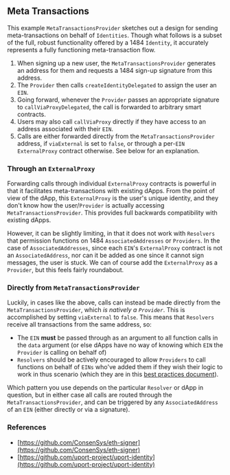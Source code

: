 ## Meta Transactions

This example `MetaTransactionsProvider` sketches out a design for sending meta-transactions on behalf of `Identities`. Though what follows is a subset of the full, robust functionality offered by a 1484 `Identity`, it accurately represents a fully functioning meta-transaction flow.

1. When signing up a new user, the `MetaTransactionsProvider` generates an address for them and requests a 1484 sign-up signature from this address.
2. The `Provider` then calls `createIdentityDelegated` to assign the user an `EIN`.
3. Going forward, whenever the `Provider` passes an appropriate signature to `callViaProxyDelegated`, the call is forwarded to arbitrary smart contracts.
4. Users may also call `callViaProxy` directly if they have access to an address associated with their `EIN`.
5. Calls are either forwarded directly from the `MetaTransactionsProvider` address, if `viaExternal` is set to `false`, or through a per-`EIN` `ExternalProxy` contract otherwise. See below for an explanation.

### Through an `ExternalProxy`
Forwarding calls through individual `ExternalProxy` contracts is powerful in that it facilitates meta-transactions with existing dApps. From the point of view of the dApp, this `ExternalProxy` is the user's unique identity, and they don't know how the user/`Provider` is actually accessing `MetaTransactionsProvider`. This provides full backwards compatibility with existing dApps.

However, it can be slightly limiting, in that it does not work with `Resolvers` that permission functions on 1484 `AssociatedAddresses` or `Providers`. In the case of `AssociatedAddresses`, since each `EIN`'s `ExternalProxy` contract is not an `AssociatedAddress`, nor can it be added as one since it cannot sign messages, the user is stuck. We can of course add the `ExternalProxy` as a `Provider`, but this feels fairly roundabout.

### Directly from `MetaTransactionsProvider`
Luckily, in cases like the above, calls can instead be made directly from the `MetaTransactionsProvider`, which *is natively a `Provider`*. This is accomplished by setting `viaExternal` to `false`. This means that `Resolvers` receive all transactions from the same address, so:
- The `EIN` **must** be passed through as an argument to all function calls in the `data` argument (or else dApps have no way of knowing which `EIN` the `Provider` is calling on behalf of)
- `Resolvers` should be actively encouraged to allow `Providers` to call functions on behalf of `EINs` who've added them if they wish their logic to work in thus scenario (which they are in this [best practices document](../../../../best-practices/BuildingResolvers.md)).

Which pattern you use depends on the particular `Resolver` or dApp in question, but in either case all calls are routed through the `MetaTransactionsProvider`, and can be triggered by any `AssociatedAddress` of an `EIN` (either directly or via a signature).

### References
- [https://github.com/ConsenSys/eth-signer](https://github.com/ConsenSys/eth-signer)
- [https://github.com/uport-project/uport-identity](https://github.com/uport-project/uport-identity)
